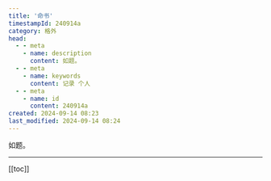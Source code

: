```yaml
---
title: '命书'
timestampId: 240914a
category: 格外
head:
  - - meta
    - name: description
      content: 如题。
  - - meta
    - name: keywords
      content: 记录 个人
  - - meta
    - name: id
      content: 240914a
created: 2024-09-14 08:23
last_modified: 2024-09-14 08:24
---
```


如题。

---

[[toc]]

